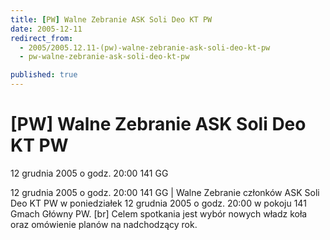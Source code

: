 ```yaml
---
title: [PW] Walne Zebranie ASK Soli Deo KT PW
date: 2005-12-11
redirect_from: 
  - 2005/2005.12.11-(pw)-walne-zebranie-ask-soli-deo-kt-pw
  - pw-walne-zebranie-ask-soli-deo-kt-pw

published: true
---
```




# [PW] Walne Zebranie ASK Soli Deo KT PW

<time>12 grudnia 2005 o godz. 20:00 141 GG</time>

12 grudnia 2005 o godz. 20:00 141 GG | Walne Zebranie członków ASK Soli Deo KT PW w poniedziałek 12 grudnia 2005 o godz. 20:00 w pokoju 141 Gmach Główny PW. [br] Celem spotkania jest wybór nowych władz koła oraz omówienie planów na nadchodzący rok.

<!--CONTENT FROM OLD SERVER (jos before 2013): 12 grudnia 2005 o godz. 20:00 141 GG | Walne Zebranie członków ASK Soli Deo KT PW w poniedziałek 12 grudnia 2005 o godz. 20:00 w pokoju 141 Gmach Główny PW. [br] Celem spotkania jest wybór nowych władz koła oraz omówienie planów na nadchodzący rok. 
-->

<!--{{json:{"created_date":"2005-12-11 14:18:49","publish_down":"0000-00-00 00:00:00","id":"290"}}}-->